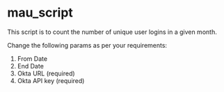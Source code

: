 # mau_script

This script is to count the number of unique user logins in a given month.

Change the following params as per your requirements:

1) From Date
2) End Date
3) Okta URL (required)
4) Okta API key (required)
